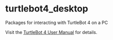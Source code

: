 # turtlebot4_desktop
Packages for interacting with TurtleBot 4 on a PC

Visit the [TurtleBot 4 User Manual](https://turtlebot.github.io/turtlebot4-user-manual/software/turtlebot4_packages.html) for details.
